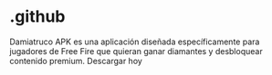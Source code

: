 # .github
Damiatruco APK es una aplicación diseñada específicamente para jugadores de Free Fire que quieran ganar diamantes y desbloquear contenido premium. Descargar hoy
